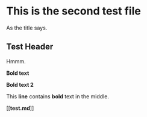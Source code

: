 # This is the second test file 

As the title says.

## Test Header

Hmmm.

__Bold text__

**Bold text 2**

This **line** contains __bold__ text in the middle.

[[__test.md__]]
